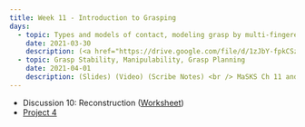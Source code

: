 ```yaml
---
title: Week 11 - Introduction to Grasping 
days:
  - topic: Types and models of contact, modeling grasp by multi-fingered hands
    date: 2021-03-30
    description: (<a href="https://drive.google.com/file/d/1zJbY-fpkCSzSlwx1-8mRZRtOj0V1l892/view?usp=sharing">Slides</a>) (<a href="https://youtu.be/_XwREpqM4n8">Video</a>) (Scribe Notes) <br /> MaSKS Ch 11 and Appendix B
  - topic: Grasp Stability, Manipulability, Grasp Planning
    date: 2021-04-01
    description: (Slides) (Video) (Scribe Notes) <br /> MaSKS Ch 11 and Appendix B
---
```


- Discussion 10: Reconstruction ([Worksheet](../assets/discussions/106B_Dis_10_Worksheet.pdf))
- [Project 4](../assets/projects/EECS_106B_Project_4-2.pdf)